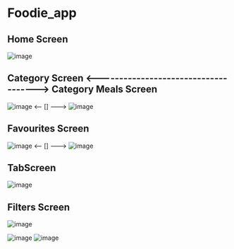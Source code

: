 # Foodie_app

## Home Screen

![image](https://user-images.githubusercontent.com/95683403/183137957-48ac8c8c-505b-44d5-a17d-07c6ad51a65a.png)



## Category Screen <-------------------------------------> Category Meals Screen


![image](https://user-images.githubusercontent.com/95683403/183139106-2fcb62b3-5ea0-4ba0-b98e-ba120910d4fe.png) <--              []               --->   ![image](https://user-images.githubusercontent.com/95683403/183139463-f4a214f9-062c-4b35-b4d0-ead29b90d80b.png)

## Favourites Screen

![image](https://user-images.githubusercontent.com/95683403/183139719-662cf0d4-97d0-4858-9651-433f3a5678a3.png) <--              []               ---> ![image](https://user-images.githubusercontent.com/95683403/183139909-cb135f7b-e0cb-4a78-8d08-bf0fd4d0b243.png)


## TabScreen

![image](https://user-images.githubusercontent.com/95683403/183140563-e2e4e9c3-e8fe-4361-b7f9-c2c2111b3215.png)


## Filters Screen

![image](https://user-images.githubusercontent.com/95683403/183140996-2103b0e6-20b9-475f-8571-c1431df6a7e4.png)

![image](https://user-images.githubusercontent.com/95683403/183141197-683e7a0a-ebd2-4a95-ab5b-55460c7a390e.png) ![image](https://user-images.githubusercontent.com/95683403/183141462-ec7dbc0d-94a2-410c-ba4a-0664b031b9f3.png) 







